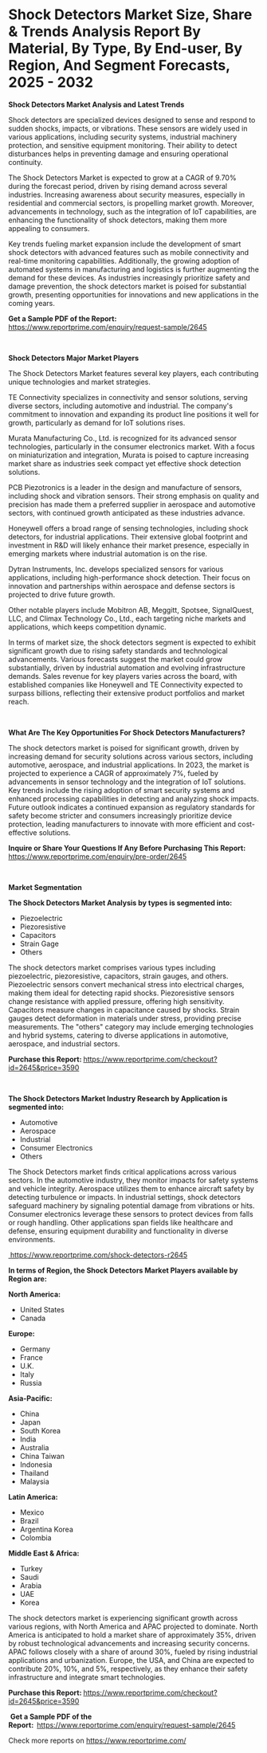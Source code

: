 <p><h1>Shock Detectors Market Size, Share & Trends Analysis Report By Material, By Type, By End-user, By Region, And Segment Forecasts, 2025 - 2032</h1></p><p><strong>Shock Detectors Market Analysis and Latest Trends</strong></p>
<p><p>Shock detectors are specialized devices designed to sense and respond to sudden shocks, impacts, or vibrations. These sensors are widely used in various applications, including security systems, industrial machinery protection, and sensitive equipment monitoring. Their ability to detect disturbances helps in preventing damage and ensuring operational continuity.</p><p>The Shock Detectors Market is expected to grow at a CAGR of 9.70% during the forecast period, driven by rising demand across several industries. Increasing awareness about security measures, especially in residential and commercial sectors, is propelling market growth. Moreover, advancements in technology, such as the integration of IoT capabilities, are enhancing the functionality of shock detectors, making them more appealing to consumers.</p><p>Key trends fueling market expansion include the development of smart shock detectors with advanced features such as mobile connectivity and real-time monitoring capabilities. Additionally, the growing adoption of automated systems in manufacturing and logistics is further augmenting the demand for these devices. As industries increasingly prioritize safety and damage prevention, the shock detectors market is poised for substantial growth, presenting opportunities for innovations and new applications in the coming years.</p></p>
<p><strong>Get a Sample PDF of the Report:&nbsp;</strong> <a href="https://www.reportprime.com/enquiry/request-sample/2645?utm_campaign=2247&utm_medium=2&utm_source=Github&utm_content=ia&utm_term=18032025&utm_id=shock-detectors">https://www.reportprime.com/enquiry/request-sample/2645</a></p>
<p>&nbsp;</p>
<p><strong>Shock Detectors Major Market Players</strong></p>
<p><p>The Shock Detectors Market features several key players, each contributing unique technologies and market strategies. </p><p>TE Connectivity specializes in connectivity and sensor solutions, serving diverse sectors, including automotive and industrial. The company's commitment to innovation and expanding its product line positions it well for growth, particularly as demand for IoT solutions rises.</p><p>Murata Manufacturing Co., Ltd. is recognized for its advanced sensor technologies, particularly in the consumer electronics market. With a focus on miniaturization and integration, Murata is poised to capture increasing market share as industries seek compact yet effective shock detection solutions.</p><p>PCB Piezotronics is a leader in the design and manufacture of sensors, including shock and vibration sensors. Their strong emphasis on quality and precision has made them a preferred supplier in aerospace and automotive sectors, with continued growth anticipated as these industries advance.</p><p>Honeywell offers a broad range of sensing technologies, including shock detectors, for industrial applications. Their extensive global footprint and investment in R&D will likely enhance their market presence, especially in emerging markets where industrial automation is on the rise.</p><p>Dytran Instruments, Inc. develops specialized sensors for various applications, including high-performance shock detection. Their focus on innovation and partnerships within aerospace and defense sectors is projected to drive future growth.</p><p>Other notable players include Mobitron AB, Meggitt, Spotsee, SignalQuest, LLC, and Climax Technology Co., Ltd., each targeting niche markets and applications, which keeps competition dynamic.</p><p>In terms of market size, the shock detectors segment is expected to exhibit significant growth due to rising safety standards and technological advancements. Various forecasts suggest the market could grow substantially, driven by industrial automation and evolving infrastructure demands. Sales revenue for key players varies across the board, with established companies like Honeywell and TE Connectivity expected to surpass billions, reflecting their extensive product portfolios and market reach.</p></p>
<p>&nbsp;</p>
<p><strong>What Are The Key Opportunities For Shock Detectors Manufacturers?</strong></p>
<p><p>The shock detectors market is poised for significant growth, driven by increasing demand for security solutions across various sectors, including automotive, aerospace, and industrial applications. In 2023, the market is projected to experience a CAGR of approximately 7%, fueled by advancements in sensor technology and the integration of IoT solutions. Key trends include the rising adoption of smart security systems and enhanced processing capabilities in detecting and analyzing shock impacts. Future outlook indicates a continued expansion as regulatory standards for safety become stricter and consumers increasingly prioritize device protection, leading manufacturers to innovate with more efficient and cost-effective solutions.</p></p>
<p><strong>Inquire or Share Your Questions If Any Before Purchasing This Report:</strong> <a href="https://www.reportprime.com/enquiry/pre-order/2645?utm_campaign=2247&utm_medium=2&utm_source=Github&utm_content=ia&utm_term=18032025&utm_id=shock-detectors">https://www.reportprime.com/enquiry/pre-order/2645</a></p>
<p>&nbsp;</p>
<p><strong>Market Segmentation</strong></p>
<p><strong>The Shock Detectors Market Analysis by types is segmented into:</strong></p>
<p><ul><li>Piezoelectric</li><li>Piezoresistive</li><li>Capacitors</li><li>Strain Gage</li><li>Others</li></ul></p>
<p><p>The shock detectors market comprises various types including piezoelectric, piezoresistive, capacitors, strain gauges, and others. Piezoelectric sensors convert mechanical stress into electrical charges, making them ideal for detecting rapid shocks. Piezoresistive sensors change resistance with applied pressure, offering high sensitivity. Capacitors measure changes in capacitance caused by shocks. Strain gauges detect deformation in materials under stress, providing precise measurements. The "others" category may include emerging technologies and hybrid systems, catering to diverse applications in automotive, aerospace, and industrial sectors.</p></p>
<p><strong>Purchase this Report:&nbsp;</strong><a href="https://www.reportprime.com/checkout?id=2645&price=3590&utm_campaign=2247&utm_medium=2&utm_source=Github&utm_content=ia&utm_term=18032025&utm_id=shock-detectors">https://www.reportprime.com/checkout?id=2645&price=3590</a></p>
<p>&nbsp;</p>
<p><strong>The Shock Detectors Market Industry Research by Application is segmented into:</strong></p>
<p><ul><li>Automotive</li><li>Aerospace</li><li>Industrial</li><li>Consumer Electronics</li><li>Others</li></ul></p>
<p><p>The Shock Detectors market finds critical applications across various sectors. In the automotive industry, they monitor impacts for safety systems and vehicle integrity. Aerospace utilizes them to enhance aircraft safety by detecting turbulence or impacts. In industrial settings, shock detectors safeguard machinery by signaling potential damage from vibrations or hits. Consumer electronics leverage these sensors to protect devices from falls or rough handling. Other applications span fields like healthcare and defense, ensuring equipment durability and functionality in diverse environments.</p></p>
<p><a href="https://www.reportprime.com/shock-detectors-r2645?utm_campaign=2247&utm_medium=2&utm_source=Github&utm_content=ia&utm_term=18032025&utm_id=shock-detectors">&nbsp;https://www.reportprime.com/shock-detectors-r2645</a></p>
<p><strong>In terms of Region, the Shock Detectors Market Players available by Region are:</strong></p>
<p>
    <p> <strong> North America: </strong>
        <ul>
            <li>United States</li>
            <li>Canada</li>
        </ul>
        </p> 
    <p> <strong> Europe: </strong>
        <ul>
            <li>Germany</li>
            <li>France</li>
            <li>U.K.</li>
            <li>Italy</li>
            <li>Russia</li>
        </ul>
        </p> 
    <p> <strong> Asia-Pacific: </strong>
        <ul>
            <li>China</li>
            <li>Japan</li>
            <li>South Korea</li>
            <li>India</li>
            <li>Australia</li>
            <li>China Taiwan</li>
            <li>Indonesia</li>
            <li>Thailand</li>
            <li>Malaysia</li>
        </ul>
        </p> 
    <p> <strong> Latin America: </strong>
        <ul>
            <li>Mexico</li>
            <li>Brazil</li>
            <li>Argentina Korea</li>
            <li>Colombia</li>
        </ul>
        </p> 
    <p> <strong> Middle East & Africa: </strong>
        <ul>
            <li>Turkey</li>
            <li>Saudi</li>
            <li>Arabia</li>
            <li>UAE</li>
            <li>Korea</li>
        </ul>
    </p>
    </p>
<p><p>The shock detectors market is experiencing significant growth across various regions, with North America and APAC projected to dominate. North America is anticipated to hold a market share of approximately 35%, driven by robust technological advancements and increasing security concerns. APAC follows closely with a share of around 30%, fueled by rising industrial applications and urbanization. Europe, the USA, and China are expected to contribute 20%, 10%, and 5%, respectively, as they enhance their safety infrastructure and integrate smart technologies.</p></p>
<p><strong>Purchase this Report: </strong><a href="https://www.reportprime.com/checkout?id=2645&price=3590&utm_campaign=2247&utm_medium=2&utm_source=Github&utm_content=ia&utm_term=18032025&utm_id=shock-detectors">https://www.reportprime.com/checkout?id=2645&price=3590</a></p>
<p>&nbsp;<strong>Get a Sample PDF of the Report:&nbsp;&nbsp;</strong><a href="https://www.reportprime.com/enquiry/request-sample/2645?utm_campaign=2247&utm_medium=2&utm_source=Github&utm_content=ia&utm_term=18032025&utm_id=shock-detectors">https://www.reportprime.com/enquiry/request-sample/2645</a></p>
<p><strong></strong></p>
<p>Check more reports on <a href="https://www.reportprime.com/?utm_campaign=2247&utm_medium=2&utm_source=Github&utm_content=ia&utm_term=18032025&utm_id=shock-detectors">https://www.reportprime.com/</a></p>